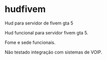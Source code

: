 # hudfivem
Hud para servidor de fivem gta 5

Hud funcional para servidor fivem gta 5.

Fome e sede funcionais.

Não testado integração com sistemas de VOIP.
